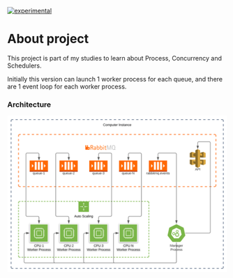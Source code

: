 [![experimental](http://badges.github.io/stability-badges/dist/experimental.svg)](http://github.com/badges/stability-badges)

# About project

This project is part of my studies to learn about Process, Concurrency and Schedulers.

Initially this version can launch 1 worker process for each queue, and there are 1 event loop for each worker process.

### Architecture

![Architecture](./docs/images/architecture-consumer-queue-scheduler.svg "Architecture")